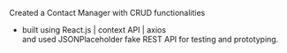Created a Contact Manager with CRUD functionalities  
- built using React.js | context API | axios  
and used JSONPlaceholder fake REST API for testing and prototyping.
